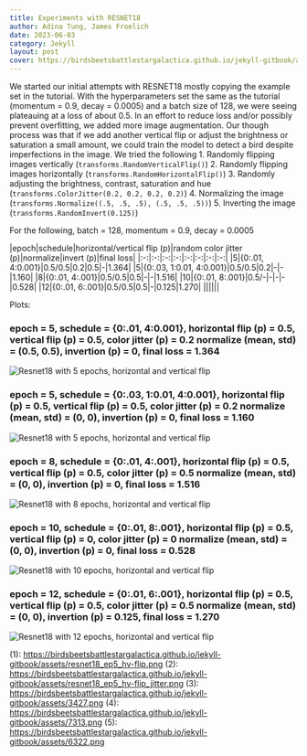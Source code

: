 ```yaml
---
title: Experiments with RESNET18
author: Adina Tung, James Froelich
date: 2023-06-03
category: Jekyll
layout: post
cover: https://birdsbeetsbattlestargalactica.github.io/jekyll-gitbook/assets/birds.gif
---
```




We started our initial attempts with RESNET18 mostly copying the example set in
the tutorial. With the hyperparameters set the same as the tutorial 
(momentum = 0.9, decay = 0.0005) and a batch size of 128, we were seeing 
plateauing at a loss of about 0.5. In an effort to reduce loss and/or possibly 
prevent overfitting, we added more image augmentation. Our though process was 
that if we add another vertical flip or adjust the brightness or saturation a 
small amount, we could train the model to detect a bird despite imperfections
in the image. 
We tried the following 
    1. Randomly flipping images vertically (`transforms.RandomVerticalFlip()`)
    2. Randomly flipping images horizontally (`transforms.RandomHorizontalFlip()`)
    3. Randomly adjusting the brightness, contrast, saturation and hue  (`transforms.ColorJitter(0.2, 0.2, 0.2, 0.2)`)
    4. Normalizing the image (`transforms.Normalize((.5, .5, .5), (.5, .5, .5))`)
    5. Inverting the image (`transforms.RandomInvert(0.125)`)
    
    
For the following, batch = 128, momentum = 0.9, decay = 0.0005

<div class="table-wrapper" markdown="block">

|epoch|schedule|horizontal/vertical flip (p)|random color jitter (p)|normalize|invert (p)|final loss|
|:-:|:-:|:-:|:-:|:-:|:-:|:-:|:-:|
|5|{0:.01, 4:0.001}|0.5/0.5|0.2|0.5|-|1.364| <!-- /assets/resnet18_ep5_hv-flip.png  v15 --> 
|5|{0:.03, 1:0.01, 4:0.001}|0.5/0.5|0.2|-|-|1.160| <!--/assets/resnet18_ep5_hv-flip_jitter.png v13-->
|8|{0:.01, 4:.001}|0.5/0.5|0.5|-|-|1.516| <!-- /assets/3427.png v'restart, no more invert'-->
|10|{0:.01, 8:.001}|0.5/-|-|-|-|0.528| <!-- /assets/7313.png  v8-->
|12|{0:.01, 6:.001}|0.5/0.5|0.5|-|0.125|1.270|  <!-- /assets/6322.png v'training 8 to 12'-->
||||||
</div>

Plots:
### epoch = 5, schedule = {0:.01, 4:0.001}, horizontal flip (p) = 0.5, vertical flip (p) = 0.5, color jitter (p) = 0.2 normalize (mean, std) = (0.5, 0.5), invertion (p) = 0, final loss = 1.364
![Resnet18 with 5 epochs, horizontal and vertical flip](1)

### epoch = 5, schedule = {0:.03, 1:0.01, 4:0.001}, horizontal flip (p) = 0.5, vertical flip (p) = 0.5, color jitter (p) = 0.2 normalize (mean, std) = (0, 0), invertion (p) = 0, final loss = 1.160
![Resnet18 with 5 epochs, horizontal and vertical flip](2)

### epoch = 8, schedule = {0:.01, 4:.001}, horizontal flip (p) = 0.5, vertical flip (p) = 0.5, color jitter (p) = 0.5 normalize (mean, std) = (0, 0), invertion (p) = 0, final loss = 1.516

![Resnet18 with 8 epochs, horizontal and vertical flip](3)

### epoch = 10, schedule = {0:.01, 8:.001}, horizontal flip (p) = 0.5, vertical flip (p) = 0, color jitter (p) = 0 normalize (mean, std) = (0, 0), invertion (p) = 0, final loss = 0.528
![Resnet18 with 10 epochs, horizontal and vertical flip](4)

### epoch = 12, schedule = {0:.01, 6:.001}, horizontal flip (p) = 0.5, vertical flip (p) = 0.5, color jitter (p) = 0.5 normalize (mean, std) = (0, 0), invertion (p) = 0.125, final loss = 1.270
![Resnet18 with 12 epochs, horizontal and vertical flip](5)


(1): https://birdsbeetsbattlestargalactica.github.io/jekyll-gitbook/assets/resnet18_ep5_hv-flip.png
(2): https://birdsbeetsbattlestargalactica.github.io/jekyll-gitbook/assets/resnet18_ep5_hv-flip_jitter.png
(3): https://birdsbeetsbattlestargalactica.github.io/jekyll-gitbook/assets/3427.png
(4): https://birdsbeetsbattlestargalactica.github.io/jekyll-gitbook/assets/7313.png
(5): https://birdsbeetsbattlestargalactica.github.io/jekyll-gitbook/assets/6322.png
